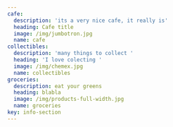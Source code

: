 ```yaml
---
cafe:
  description: 'its a very nice cafe, it really is'
  heading: Cafe title
  image: /img/jumbotron.jpg
  name: cafe
collectibles:
  description: 'many things to collect '
  heading: 'I love colecting '
  image: /img/chemex.jpg
  name: collectibles
groceries:
  description: eat your greens
  heading: blabla
  image: /img/products-full-width.jpg
  name: groceries
key: info-section
---
```


